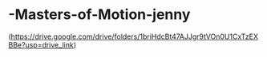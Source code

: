 # -Masters-of-Motion-jenny
(https://drive.google.com/drive/folders/1briHdcBt47AJJgr9tVOn0U1CxTzEXBBe?usp=drive_link)

